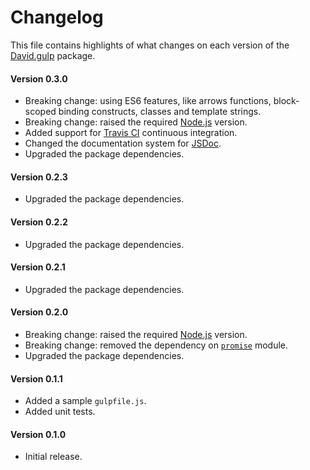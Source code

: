 # Changelog
This file contains highlights of what changes on each version of the [David.gulp](https://github.com/cedx/david.gulp) package.

#### Version 0.3.0
- Breaking change: using ES6 features, like arrows functions, block-scoped binding constructs, classes and template strings.
- Breaking change: raised the required [Node.js](http://nodejs.org) version.
- Added support for [Travis CI](https://travis-ci.org) continuous integration.
- Changed the documentation system for [JSDoc](http://usejsdoc.org).
- Upgraded the package dependencies.

#### Version 0.2.3
- Upgraded the package dependencies.

#### Version 0.2.2
- Upgraded the package dependencies.

#### Version 0.2.1
- Upgraded the package dependencies.

#### Version 0.2.0
- Breaking change: raised the required [Node.js](http://nodejs.org) version.
- Breaking change: removed the dependency on [`promise`](https://www.npmjs.com/package/promise) module.
- Upgraded the package dependencies.

#### Version 0.1.1
- Added a sample `gulpfile.js`.
- Added unit tests.

#### Version 0.1.0
- Initial release.
